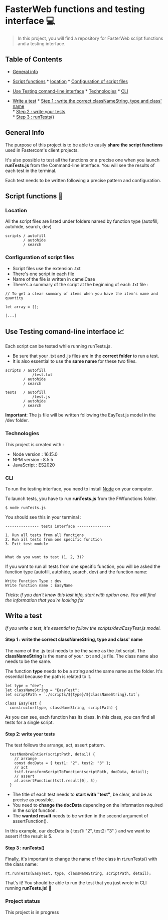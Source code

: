 # FasterWeb functions and testing interface :computer:
> In this project, you will find a repository for FasterWeb script functions and a testing interface.

## Table of Contents
* [General info](#general-info)
* [Script functions]()
        * [location]()
        * [Configuration of script files]()

* [Use Testing comand-line interface]()
        * [Technologies](#technologies)
        * [CLI](#setup)

* [Write a test]()
        * [Step 1 : write the correct classNameString, type and class' name]()             
        * [Step 2 : write your tests]()             
        * [Step 3 : runTests()]()             


## General Info

The purpose of this project is to be able to easily **share the script functions** used in Fastercom's client projects. 

It's also possible to test all the functions or a precise one when you launch **runTests.js** from the Command-line interface.
You will see the results of each test in the terminal. 

Each test needs to be written following a precise pattern and configuration.

## Script functions :memo:
### Location

All the script files are listed under folders named by function type (autofill, autohide, search, dev)

```
scripts / autofill
        / autohide 
        / search
```


### Configuration of script files

- Script files use the extension .txt
- There's one script in each file
- Name of the file is written in camelCase
- There's a summary of the script at the beginning of each .txt file :

```
// To get a clear summary of items when you have the item's name and quantity

let array = [];

[...]
```


## Use Testing comand-line interface :chart_with_upwards_trend:

Each script can be tested while running runTests.js. 

- Be sure that your .txt and .js files are in the **correct folder** to run a test.
- It is also essential to use the **same name** for these two files.

```
scripts / autofill
            /test.txt
        / autohide 
        / search

tests   / autofill
            /test.js
        / autohide 
        / search
```

**Important**: The js file will be written following the EayTest.js model in the /dev folder.


### Technologies
This project is created with : 

* Node version : 16.15.0
* NPM version : 8.5.5
* JavaScript : ES2020 


### CLI

To run the testing interface, you need to install [Node](https://nodejs.org/en/download/) on your computer.

To launch tests, you have to run **runTests.js** from the FWfunctions folder.


```
$ node runTests.js 
```

You should see this in your terminal : 

```
--------------- tests interface ---------------

1. Run all tests from all functions
2. Run all tests from one specific function
3. Exit test module


What do you want to test (1, 2, 3)? 
```

If you want to run all tests from one specific function, you will be asked the function type (autofill, autohide, search, dev) and the function name:

```
Write Function Type : dev
Write function name : EasyName
```

*Tricks: if you don't know this last info, start with option one. You will find the information that you're looking for*


## Write a test 

*If you write a test, it's essential to follow the scripts/dev/EasyTest.js model.*

#### Step 1 : write the correct classNameString, type and class' name
The name of the .js test needs to be the same as the .txt script.
The **classNameString** is the name of your .txt and .js file. The class name also needs to be the same. 

The function **type** needs to be a string and the same name as the folder. It's essential because the path is related to it.

```
let type = "dev";
let classNameString = "EasyTest";
let scriptPath = `./scripts/${type}/${classNameString}.txt`; 

class EasyTest {
  constructor(type, classNameString, scriptPath) {
```

As you can see, each function has its class. In this class, you can find all tests for a single script. 

#### Step 2: write your tests

The test follows the arrange, act, assert pattern. 

```
  testNombreEntier(scriptPath, detail) {
    // arrange
    const docData = { test1: "2", test2: "3" };
    // act
    tstf.transformScriptToFunction(scriptPath, docData, detail);
    // assert
    af.assertFunction(tstf.result[0], 5);
  }

```

- The title of each test needs to **start with "test"**, be clear, and be as precise as possible.
- You need to **change the docData** depending on the information required in the script function. 
- The **wanted result** needs to be written in the second argument of assertFunction(). 

In this example, our docData is { test1: "2", test2: "3" } and we want to assert if the result is 5. 

#### Step 3 : runTests()

Finally, it's important to change the name of the class in rt.runTests() with the class name:
```
rt.runTests(EasyTest, type, classNameString, scriptPath, detail);
```

That's it! You should be able to run the test that you just wrote in CLI running **runTests.js**! :rainbow:



### Project status 
This project is in progress 
